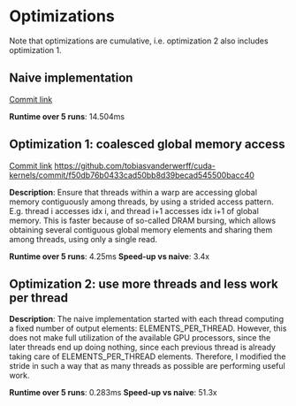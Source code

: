 # Optimizations

Note that optimizations are cumulative, i.e. optimization 2 also includes optimization 1.

## Naive implementation
[Commit link](https://github.com/tobiasvanderwerff/cuda-kernels/commit/bb35ec6f14a345a729e291bee342d29160795c38)

**Runtime over 5 runs**: 14.504ms


## Optimization 1: coalesced global memory access
[Commit link](https://github.com/tobiasvanderwerff/cuda-kernels/commit/f50db76b0433cad50bb8d39becad545500bacc40)
https://github.com/tobiasvanderwerff/cuda-kernels/commit/f50db76b0433cad50bb8d39becad545500bacc40

**Description**: Ensure that threads within a warp are accessing global memory
contiguously among threads, by using a strided access pattern. E.g. thread i accesses
idx i, and thread i+1 accesses idx i+1 of global memory. This is faster because of
so-called DRAM bursing, which allows obtaining several contiguous global memory elements
and sharing them among threads, using only a single read.

**Runtime over 5 runs**: 4.25ms
**Speed-up vs naive**:   3.4x  


## Optimization 2: use more threads and less work per thread

**Description**: The naive implementation started with each thread computing a fixed
number of output elements: ELEMENTS_PER_THREAD. However, this does not make full
utilization of the available GPU processors, since the later threads end up doing
nothing, since each previous thread is already taking care of ELEMENTS_PER_THREAD
elements. Therefore, I modified the stride in such a way that as many threads as
possible are performing useful work.

**Runtime over 5 runs**: 0.283ms
**Speed-up vs naive**: 51.3x


